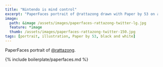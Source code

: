 ```yaml
---
title: "Nintendo is mind control"
excerpt: "PaperFaces portrait of @rattazong drawn with Paper by 53 on an iPad."
image: 
  path: &image /assets/images/paperfaces-rattazong-twitter-lg.jpg 
  feature: *image
  thumb: /assets/images/paperfaces-rattazong-twitter-150.jpg
tags: [portrait, illustration, Paper by 53, black and white]
---
```


PaperFaces portrait of [@rattazong](http://twitter.com/rattazong).

{% include boilerplate/paperfaces.md %}